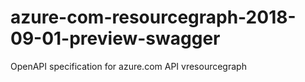 # azure-com-resourcegraph-2018-09-01-preview-swagger
OpenAPI specification for azure.com API vresourcegraph
